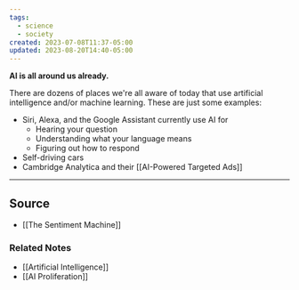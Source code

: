 ```yaml
---
tags:
  - science
  - society
created: 2023-07-08T11:37-05:00
updated: 2023-08-20T14:40-05:00
---
```

**AI is all around us already.**

There are dozens of places we're all aware of today that use artificial intelligence and/or machine learning. These are just some examples:

- Siri, Alexa, and the Google Assistant currently use AI for
    - Hearing your question
    - Understanding what your language means
    - Figuring out how to respond
- Self-driving cars
- Cambridge Analytica and their [[AI-Powered Targeted Ads]]

---

## Source
- [[The Sentiment Machine]]

### Related Notes
- [[Artificial Intelligence]]
- [[AI Proliferation]]